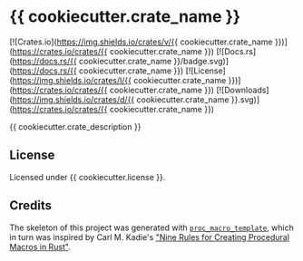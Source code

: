 # {{ cookiecutter.crate_name }}

<!--[![GitHub](https://img.shields.io/github/stars/GitHubUsername/RepoName?style=social)](link-to-the-repo)-->
[![Crates.io](https://img.shields.io/crates/v/{{ cookiecutter.crate_name }})](https://crates.io/crates/{{ cookiecutter.crate_name }})
[![Docs.rs](https://docs.rs/{{ cookiecutter.crate_name }}/badge.svg)](https://docs.rs/{{ cookiecutter.crate_name }})
[![License](https://img.shields.io/crates/l/{{ cookiecutter.crate_name }})](https://crates.io/crates/{{ cookiecutter.crate_name }})
[![Downloads](https://img.shields.io/crates/d/{{ cookiecutter.crate_name }}.svg)](https://crates.io/crates/{{ cookiecutter.crate_name }})

{{ cookiecutter.crate_description }}

## License

Licensed under {{ cookiecutter.license }}.

## Credits

The skeleton of this project was generated with [`proc_macro_template`](https://github.com/JohnScience/proc_macro_template), which in turn was inspired by Carl M. Kadie's ["Nine Rules for Creating Procedural Macros in Rust"](https://towardsdatascience.com/nine-rules-for-creating-procedural-macros-in-rust-595aa476a7ff).
